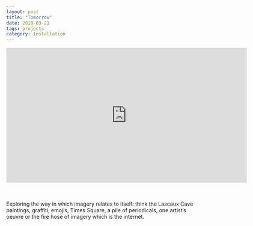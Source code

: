 ```yaml
---
layout: post
title: "Tomorrow" 
date: 2018-03-21 
tags: projects 
category: Installation 
---
```


<iframe title="vimeo-player" src="https://player.vimeo.com/video/271582697" width="640" height="360" frameborder="0" allowfullscreen></iframe>

<br>
<br>
<br>


Exploring the way in which imagery relates to itself: think the Lascaux Cave paintings, graffiti, emojis, Times Square, a pile of periodicals, one artist’s oeuvre or the fire hose of imagery which is the internet.


